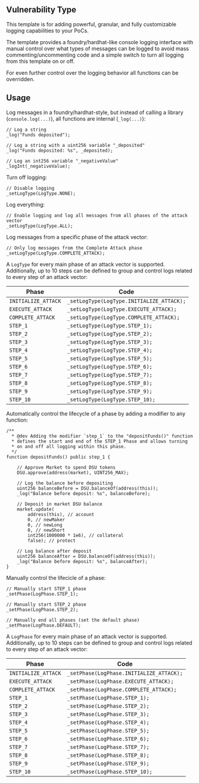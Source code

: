 ## Vulnerability Type
This template is for adding powerful, granular, and fully customizable logging capabilities to your PoCs.

The template provides a foundry/hardhat-like console logging interface with manual control over what types of messages can be logged to avoid mass commenting/uncommenting code and a simple switch to turn all logging from this template on or off.

For even further control over the logging behavior all functions can be overridden.

## Usage

Log messages in a foundry/hardhat-style, but instead of calling a library (`console.log(...)`), all functions are internal (`_log(...)`):

```solidity
// Log a string
_log("Funds deposited");

// Log a string with a uint256 variable "_deposited"
_log("Funds deposited: %s", _deposited);

// Log an int256 variable "_negativeValue"
_logInt(_negativeValue);
```

Turn off logging:
```solidity
// Disable logging
_setLogType(LogType.NONE);
```

Log everything:
```solidity
// Enable logging and log all messages from all phases of the attack vector
_setLogType(LogType.ALL);
```

Log messages from a specific phase of the attack vector:
```solidity
// Only log messages from the Complete Attack phase
_setLogType(LogType.COMPLETE_ATTACK);
```

A `LogType` for every main phase of an attack vector is supported. Additionally, up to 10 steps can be defined to group and control logs related to every step of an attack vector:

| Phase | Code |
| ---------- | ------------------------------------------------------- |
| `INITIALIZE_ATTACK` | `_setLogType(LogType.INITIALIZE_ATTACK);` |
| `EXECUTE_ATTACK` | `_setLogType(LogType.EXECUTE_ATTACK);` |
| `COMPLETE_ATTACK` | `_setLogType(LogType.COMPLETE_ATTACK);` |
| `STEP_1` | `_setLogType(LogType.STEP_1);` |
| `STEP_2` | `_setLogType(LogType.STEP_2);` |
| `STEP_3` | `_setLogType(LogType.STEP_3);` |
| `STEP_4` | `_setLogType(LogType.STEP_4);` |
| `STEP_5` | `_setLogType(LogType.STEP_5);` |
| `STEP_6` | `_setLogType(LogType.STEP_6);` |
| `STEP_7` | `_setLogType(LogType.STEP_7);` |
| `STEP_8` | `_setLogType(LogType.STEP_8);` |
| `STEP_9` | `_setLogType(LogType.STEP_9);` |
| `STEP_10` | `_setLogType(LogType.STEP_10);` |


Automatically control the lifecycle of a phase by adding a modifier to any function:
```solidity
/**
  * @dev Adding the modifier `step_1` to the "depositFunds()" function
  * defines the start and end of the STEP_1 Phase and allows turning
  * on and off all logging within this phase.
  */
function depositFunds() public step_1 {

    // Approve Market to spend DSU tokens
    DSU.approve(address(market), UINT256_MAX);

    // Log the balance before depositing
    uint256 balanceBefore = DSU.balanceOf(address(this));
    _log("Balance before deposit: %s", balanceBefore);

    // Deposit in market DSU balance
    market.update(
        address(this), // account
        0, // newMaker
        0, // newLong
        0, // newShort
        int256(1000000 * 1e6), // collateral
        false); // protect

    // Log balance after deposit
    uint256 balanceAfter = DSU.balanceOf(address(this));
    _log("Balance before deposit: %s", balanceAfter);
}
```

Manually control the lifecicle of a phase:
```solidity
// Manually start STEP_1 phase
_setPhase(LogPhase.STEP_1);

// Manually start STEP_2 phase
_setPhase(LogPhase.STEP_2);

// Manually end all phases (set the default phase)
_setPhase(LogPhase.DEFAULT);

```

A `LogPhase` for every main phase of an attack vector is supported. Additionally, up to 10 steps can be defined to group and control logs related to every step of an attack vector:

| Phase | Code |
| ---------- | ------------------------------------------------------- |
| `INITIALIZE_ATTACK` | `_setPhase(LogPhase.INITIALIZE_ATTACK);` |
| `EXECUTE_ATTACK` | `_setPhase(LogPhase.EXECUTE_ATTACK);` |
| `COMPLETE_ATTACK` | `_setPhase(LogPhase.COMPLETE_ATTACK);` |
| `STEP_1` | `_setPhase(LogPhase.STEP_1);` |
| `STEP_2` | `_setPhase(LogPhase.STEP_2);` |
| `STEP_3` | `_setPhase(LogPhase.STEP_3);` |
| `STEP_4` | `_setPhase(LogPhase.STEP_4);` |
| `STEP_5` | `_setPhase(LogPhase.STEP_5);` |
| `STEP_6` | `_setPhase(LogPhase.STEP_6);` |
| `STEP_7` | `_setPhase(LogPhase.STEP_7);` |
| `STEP_8` | `_setPhase(LogPhase.STEP_8);` |
| `STEP_9` | `_setPhase(LogPhase.STEP_9);` |
| `STEP_10` | `_setPhase(LogPhase.STEP_10);` |
